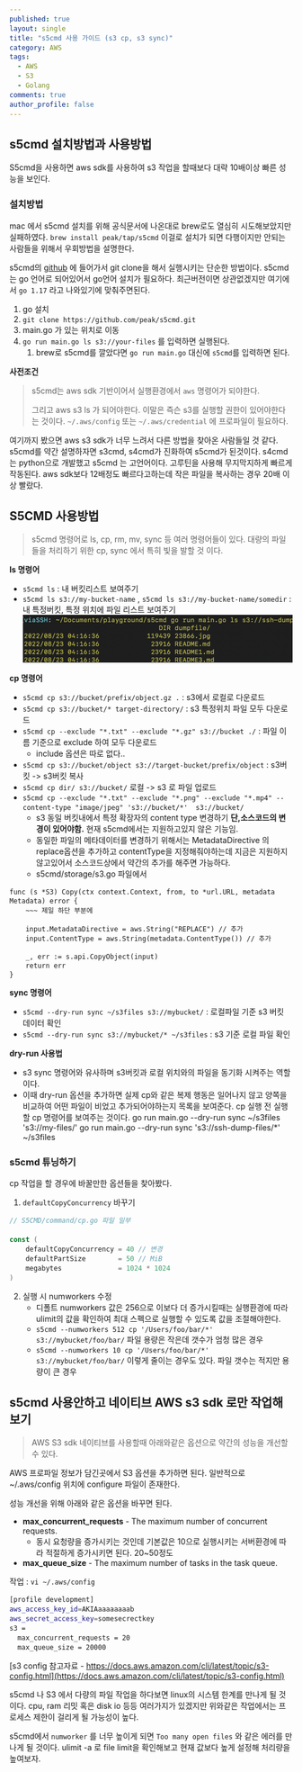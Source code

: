 ```yaml
---
published: true
layout: single
title: "s5cmd 사용 가이드 (s3 cp, s3 sync)"
category: AWS
tags:
  - AWS
  - S3
  - Golang
comments: true
author_profile: false
---
```


## s5cmd 설치방법과 사용방법

S5cmd을 사용하면 aws sdk를 사용하여 s3 작업을 할때보다 대략 10배이상 빠른 성능을 보인다.

### 설치방법
mac 에서 s5cmd 설치를 위해 공식문서에 나온대로 brew로도 열심히 시도해보았지만 실패하였다. `brew install peak/tap/s5cmd` 이걸로 설치가 되면 다행이지만 안되는 사람들을 위해서 우회방법을 설명한다. 

s5cmd의 [github](https://github.com/peak/s5cmd) 에 들어가서 git clone을 해서 실행시키는 단순한 방법이다. s5cmd는 go 언어로 되어있어서 go언어 설치가 필요하다. 최근버전이면 상관없겠지만 여기에서 `go 1.17` 라고 나와있기에 맞춰주면된다.

1. go 설치
2. `git clone https://github.com/peak/s5cmd.git`
3. main.go 가 있는 위치로 이동
4. `go run main.go ls s3://your-files` 를 입력하면 실행된다.
   1. brew로 s5cmd를 깔았다면 `go run main.go` 대신에 `s5cmd`를 입력하면 된다.

**사전조건**
> s5cmd는 aws sdk 기반이어서 실행환경에서 `aws` 명령어가 되야한다.
> 
> 그리고 aws s3 ls 가 되어야한다. 이말은 즉슨 s3를 실행할 권한이 있어야한다는 것이다. `~/.aws/config` 또는 `~/.aws/credential` 에 프로파일이 필요하다.

여기까지 봤으면 aws s3 sdk가 너무 느려서 다른 방법을 찾아온 사람들일 것 같다.
s5cmd를 약간 설명하자면 s3cmd, s4cmd가 진화하여 s5cmd가 된것이다. s4cmd는 python으로 개발했고 s5cmd 는 고언어이다. 고루틴을 사용해 무지막지하게 빠르게 작동된다. aws sdk보다 12배정도 빠르다고하는데 작은 파일을 복사하는 경우 20배 이상 빨랐다. 


## S5CMD 사용방법

> s5cmd 명령어로 ls, cp, rm, mv, sync 등 여러 명령어들이 있다. 대량의 파일들을 처리하기 위한 cp, sync 에서 특히 빛을 발할 것 이다.

**ls 명령어**
- `s5cmd ls` : 내 버킷리스트 보여주기
- `s5cmd ls s3://my-bucket-name` , `s5cmd ls s3://my-bucket-name/somedir` : 내 특정버킷, 특정 위치에 파일 리스트 보여주기
![aa](../../assets/images/post/s5cmd/ls.png) 

**cp 명령어**
- `s5cmd cp s3://bucket/prefix/object.gz .` : s3에서 로컬로 다운로드
- `s5cmd cp s3://bucket/* target-directory/` : s3 특정위치 파일 모두 다운로드
- `s5cmd cp --exclude "*.txt" --exclude "*.gz" s3://bucket ./` : 파일 이름 기준으로 exclude 하여 모두 다운로드
  - include 옵션은 따로 없다..
- `s5cmd cp s3://bucket/object s3://target-bucket/prefix/object` : s3버킷 -> s3버킷 복사
- `s5cmd cp dir/ s3://bucket/` 로컬 -> s3 로 파일 업로드
- `s5cmd cp --exclude "*.txt" --exclude "*.png" --exclude "*.mp4" --content-type "image/jpeg" 's3://bucket/*'  s3://bucket/` 
  - s3 동일 버킷내에서 특정 확장자의 content type 변경하기 **단,소스코드의 변경이 있어야함.** 현재 s5cmd에서는 지원하고있지 않은 기능임. 
  - 동일한 파일의 메타데이터를 변경하기 위해서는 MetadataDirective 의 replace옵션을 추가하고 contentType을 지정해줘야하는데 지금은 지원하지 않고있어서 소스코드상에서 약간의 추가를 해주면 가능하다.
  - s5cmd/storage/s3.go 파일에서 
 
```
func (s *S3) Copy(ctx context.Context, from, to *url.URL, metadata Metadata) error { 
    ~~~ 제일 하단 부분에

    input.MetadataDirective = aws.String("REPLACE") // 추가
	input.ContentType = aws.String(metadata.ContentType()) // 추가

	_, err := s.api.CopyObject(input)
	return err
}

```  

**sync 명령어**
- `s5cmd --dry-run sync ~/s3files s3://mybucket/` : 로컬파일 기준 s3 버킷 데이터 확인
- `s5cmd --dry-run sync s3://mybucket/* ~/s3files` : s3 기준 로컬 파일 확인

**dry-run 사용법**
  - s3 sync 명령어와 유사하며 s3버킷과 로컬 위치와의 파일을 동기화 시켜주는 역할이다.
  - 이때 dry-run 옵션을 추가하면 실제 cp와 같은 복제 행동은 일어나지 않고 양쪽을 비교하여 어떤 파일이 비었고 추가되어야하는지 목록을 보여준다. cp 실행 전 실행할 cp 명령어를 보여주는 것이다.
go run main.go --dry-run sync ~/s3files 's3://my-files/'
go run main.go --dry-run sync 's3://ssh-dump-files/*' ~/s3files


### s5cmd 튜닝하기

cp 작업을 할 경우에 바꿀만한 옵션들을 찾아봤다.
1. `defaultCopyConcurrency` 바꾸기
   
``` go
// S5CMD/command/cp.go 파일 일부

const (
	defaultCopyConcurrency = 40 // 변경
	defaultPartSize        = 50 // MiB
	megabytes              = 1024 * 1024
)

```

2. 실행 시 numworkers 수정 
   - 디폴트 numworkers 값은 256으로 이보다 더 증가시킬때는 실행환경에 따라 ulimit의 값을 확인하여 최대 스펙으로 실행할 수 있도록 값을 조절해야한다.
   - `s5cmd --numworkers 512 cp '/Users/foo/bar/*' s3://mybucket/foo/bar/` 파일 용량은 작은데 갯수가 엄청 많은 경우
   - `s5cmd --numworkers 10 cp '/Users/foo/bar/*' s3://mybucket/foo/bar/` 이렇게 줄이는 경우도 있다. 파일 갯수는 적지만 용량이 큰 경우

## s5cmd 사용안하고 네이티브 AWS s3 sdk 로만 작업해보기
> AWS S3 sdk 네이티브를 사용할때 아래와같은 옵션으로 약간의 성능을 개선할 수 있다.

AWS 프로파일 정보가 담긴곳에서 S3 옵션을 추가하면 된다. 일반적으로 ~/.aws/config 위치에 configure 파일이 존재한다.

성능 개선을 위해 아래와 같은 옵션을 바꾸면 된다.

- **max_concurrent_requests** - The maximum number of concurrent requests.
  - 동시 요청량을 증가시키는 것인데 기본값은 10으로 실행시키는 서버환경에 따라 적절하게 증가시키면 된다. 20~50정도
- **max_queue_size** - The maximum number of tasks in the task queue.

작업 : `vi ~/.aws/config`
``` bash
[profile development]
aws_access_key_id=AKIAaaaaaaaab
aws_secret_access_key=somesecrectkey
s3 =
  max_concurrent_requests = 20
  max_queue_size = 20000
```

[s3 config 참고자료 - https://docs.aws.amazon.com/cli/latest/topic/s3-config.html](https://docs.aws.amazon.com/cli/latest/topic/s3-config.html)


s5cmd 나 S3 에서 다량의 파일 작업을 하다보면 linux의 시스템 한계를 만나게 될 것이다. cpu, ram 리밋 혹은 disk io 등등 여러가지가 있겠지만 위와같은 작업에서는 프로세스 제한이 걸리게 될 가능성이 높다. 

s5cmd에서 `numworker` 를 너무 높이게 되면 `Too many open files` 와 같은 에러를 만나게 될 것이다. ulimit -a 로 file limit을 확인해보고 현재 값보다 높게 설정해 처리량을 높여보자.